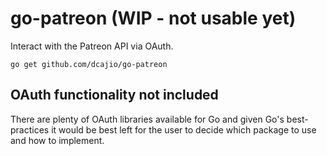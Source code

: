# go-patreon (WIP - not usable yet)

Interact with the Patreon API via OAuth.

```
go get github.com/dcajio/go-patreon
```

## OAuth functionality not included ##
There are plenty of OAuth libraries available for Go and given Go's
best-practices it would be best left for the user to decide which
package to use and how to implement.

